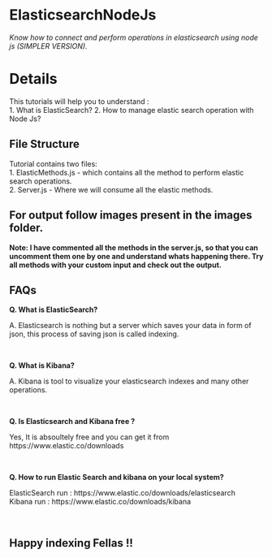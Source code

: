 # ElasticsearchNodeJs
<i>Know how to connect and perform operations in elasticsearch  using node js (SIMPLER VERSION).</i>
<h1> Details </h1>
This tutorials will help you to understand : <br/>
1. What is ElasticSearch?
2. How to manage elastic search operation with Node Js?

<h2>File Structure</h2>
Tutorial contains two files: <br/>
1. ElasticMethods.js - which contains all the method to perform elastic search operations. <br/>
2. Server.js - Where we will consume all the elastic methods.
<h2>For output follow images present in the images folder.</h2>
<b>Note: I have commented all the methods in the server.js, so that you can uncomment them one by one and understand whats happening there.
Try all methods with your custom input and check out the output.</b>

<h2>FAQs</h2>
<b>Q. What is ElasticSearch?</b><br/>
<p>A. Elasticsearch is nothing but a server which saves your data in form of json, this process of saving json is called indexing. </p>
<br/>

<b>Q. What is Kibana? </b><br/>
<p>A. Kibana is tool to visualize your elasticsearch indexes and many other operations.</p>
<br/>

<b>Q. Is Elasticsearch and Kibana free ? </b><br/>
<p>Yes, It is absoultely free and you can get it from https://www.elastic.co/downloads</p> 
<br/>

<b>Q. How to run Elastic Search and kibana on your local system?</b><br/>
<p>ElasticSearch run : https://www.elastic.co/downloads/elasticsearch 
<br/>
Kibana run : https://www.elastic.co/downloads/kibana
</p>
<br/>

<h2>Happy indexing Fellas !!</h2>

